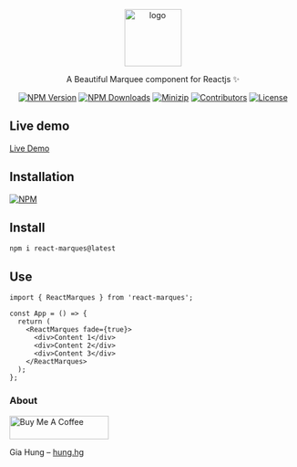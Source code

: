 <p align="center">
<a href="https://www.npmjs.com/package/react-marques" target="_blank" rel="noopener noreferrer">
<img src="https://api.iconify.design/carbon:carousel-horizontal.svg?color=%2361d7ff" alt="logo" width='100'/></a>
</p>

<p align="center">
  A Beautiful Marquee component for Reactjs ✨
</p>

<p align="center">
  <a href="https://www.npmjs.com/package/react-marques" target="_blank" rel="noopener noreferrer"><img src="https://badge.fury.io/js/react-marques.svg" alt="NPM Version" /></a>
  <a href="https://www.npmjs.com/package/react-marques" target="_blank" rel="noopener noreferrer"><img src="https://img.shields.io/npm/dt/react-marques.svg?logo=npm" alt="NPM Downloads" /></a>
  <a href="https://bundlephobia.com/result?p=react-marques" target="_blank" rel="noopener noreferrer"><img src="https://img.shields.io/bundlephobia/minzip/react-marques" alt="Minizip" /></a>
  <a href="https://github.com/hunghg255/react-marques/graphs/contributors" target="_blank" rel="noopener noreferrer"><img src="https://img.shields.io/badge/all_contributors-1-orange.svg" alt="Contributors" /></a>
  <a href="https://github.com/hunghg255/react-marques/blob/main/LICENSE" target="_blank" rel="noopener noreferrer"><img src="https://badgen.net/github/license/hunghg255/react-marques" alt="License" /></a>
</p>

## Live demo

[Live Demo](https://react-marques.vercel.app/)

## Installation

[![NPM](https://nodei.co/npm/react-marques.png?compact=true)](https://nodei.co/npm/react-marques/)

## Install

```
npm i react-marques@latest
```

## Use

```tsx
import { ReactMarques } from 'react-marques';

const App = () => {
  return (
    <ReactMarques fade={true}>
      <div>Content 1</div>
      <div>Content 2</div>
      <div>Content 3</div>
    </ReactMarques>
  );
};
```

### About

<a href="https://www.buymeacoffee.com/hunghg255" target="_blank"><img src="https://cdn.buymeacoffee.com/buttons/default-orange.png" alt="Buy Me A Coffee" height="41" width="174"></a>

Gia Hung – [hung.hg](https://hung.thedev.id)
